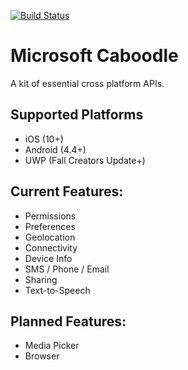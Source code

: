[![Build Status](https://jenkins.mono-project.com/buildStatus/icon?job=Components-Caboodle)](https://jenkins.mono-project.com/view/Components/job/Components-Caboodle/)

# Microsoft Caboodle

A kit of essential cross platform APIs.

## Supported Platforms
 - iOS (10+)
 - Android (4.4+)
 - UWP (Fall Creators Update+)

## Current Features:
 - Permissions
 - Preferences
 - Geolocation
 - Connectivity
 - Device Info
 - SMS / Phone / Email
 - Sharing
 - Text-to-Speech

## Planned Features:
 - Media Picker
 - Browser
